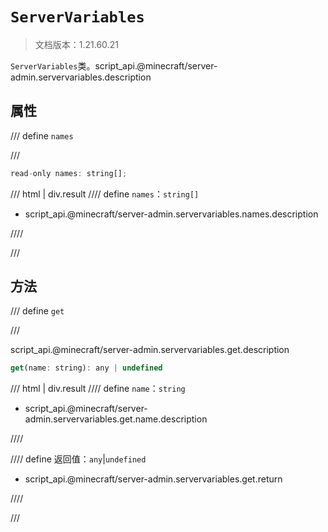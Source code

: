 # `ServerVariables`

> 文档版本：1.21.60.21

`ServerVariables`类。script_api.@minecraft/server-admin.servervariables.description

## 属性

/// define
`names`


///

```js
read-only names: string[];
```

/// html | div.result
//// define
`names`：`string[]`

- script_api.@minecraft/server-admin.servervariables.names.description


////

///


## 方法

/// define
`get`


///

script_api.@minecraft/server-admin.servervariables.get.description

```js
get(name: string): any | undefined
```

/// html | div.result
//// define
`name`：`string`

- script_api.@minecraft/server-admin.servervariables.get.name.description


////

//// define
返回值：`any`|`undefined`

- script_api.@minecraft/server-admin.servervariables.get.return


////

///

